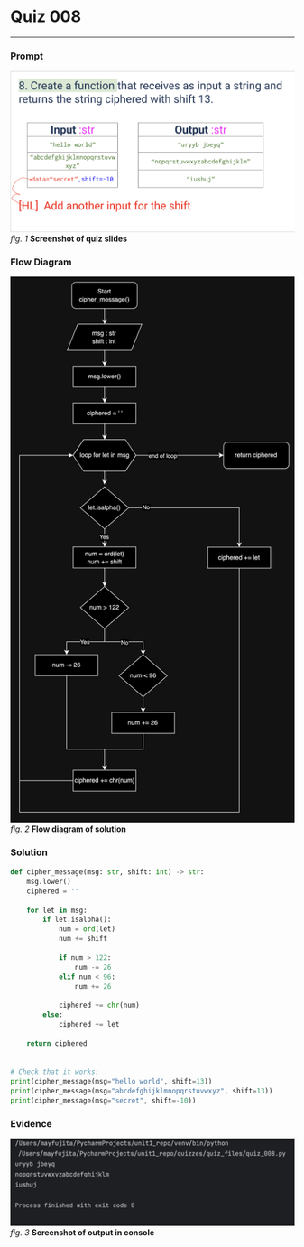 # Quiz 008
<hr>

### Prompt
![](images/quiz_008_slide.png)<br>
*fig. 1* **Screenshot of quiz slides**

### Flow Diagram
![](images/quiz_008_diagram.jpg)<br>
*fig. 2* **Flow diagram of solution**

### Solution
```.py
def cipher_message(msg: str, shift: int) -> str:
    msg.lower()
    ciphered = ''

    for let in msg:
        if let.isalpha():
            num = ord(let)
            num += shift

            if num > 122:
                num -= 26
            elif num < 96:
                num += 26

            ciphered += chr(num)
        else:
            ciphered += let

    return ciphered


# Check that it works:
print(cipher_message(msg="hello world", shift=13))
print(cipher_message(msg="abcdefghijklmnopqrstuvwxyz", shift=13))
print(cipher_message(msg="secret", shift=-10))
```

### Evidence
![](images/quiz_008_evidence.png)<br>
*fig. 3* **Screenshot of output in console**
